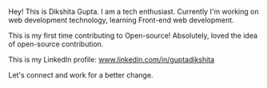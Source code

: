 Hey! This is Dikshita Gupta.
I am a tech enthusiast. Currently I'm working on web development technology, learning Front-end web development.

This is my first time contributing to Open-source!
Absolutely,  loved the idea of open-source contribution.

This is my LinkedIn profile: www.linkedin.com/in/guptadikshita

Let's connect and work for a better change.